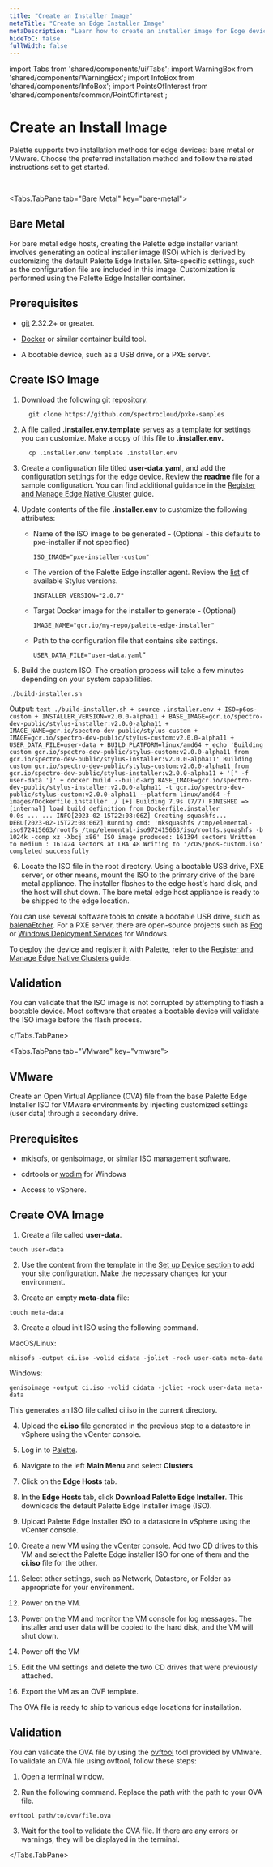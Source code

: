 ```yaml
---
title: "Create an Installer Image"
metaTitle: "Create an Edge Installer Image"
metaDescription: "Learn how to create an installer image for Edge devices."
hideToC: false
fullWidth: false
---
```


import Tabs from 'shared/components/ui/Tabs';
import WarningBox from 'shared/components/WarningBox';
import InfoBox from 'shared/components/InfoBox';
import PointsOfInterest from 'shared/components/common/PointOfInterest';


# Create an Install Image

Palette supports two installation methods for edge devices: bare metal or VMware. Choose the preferred installation method and follow the related instructions set to get started. 

<br />

<Tabs identifier="environment">

<Tabs.TabPane tab="Bare Metal" key="bare-metal">

## Bare Metal

For bare metal edge hosts, creating the Palette edge installer variant involves generating an optical installer image (ISO) which is derived by customizing the default Palette Edge Installer. Site-specific settings, such as the configuration file are included in this image. Customization is performed using the Palette Edge Installer container.


## Prerequisites

* [git](https://git-scm.com/downloads) 2.32.2+ or greater.


* [Docker](https://www.docker.com/products/docker-desktop/) or similar container build tool.


* A bootable device, such as a USB drive, or a PXE server.


## Create ISO Image


1. Download the following git [repository](https://github.com/spectrocloud/pxke-samples).

   ```
     git clone https://github.com/spectrocloud/pxke-samples
   ```

2. A file called **.installer.env.template** serves as a template for settings you can customize. Make a copy of this file to **.installer.env.**

   ```
     cp .installer.env.template .installer.env
   ```

3. Create a configuration file titled **user-data.yaml**, and add the configuration settings for the edge device. Review the **readme** file for a sample configuration.
You can find additional guidance in the [Register and Manage Edge Native Cluster](clusters/edge/native#setupdevice) guide.


4. Update contents of the file **.installer.env** to customize the following attributes:

    -  Name of the ISO image to be generated - (Optional - this defaults to pxe-installer if not specified)

        ```shell
        ISO_IMAGE="pxe-installer-custom"
        ```

    -  The version of the Palette Edge installer agent. Review the [list](/component#stylusedgeinstallerimageversion) of available Stylus versions.

        ```shell
        INSTALLER_VERSION="2.0.7"
        ```

    - Target Docker image for the installer to generate - (Optional)

        ```shell
        IMAGE_NAME="gcr.io/my-repo/palette-edge-installer"
        ```

    - Path to the configuration file that contains site settings.

        ```shell
        USER_DATA_FILE="user-data.yaml”
        ```


5. Build the custom ISO. The creation process will take a few minutes depending on your system capabilities.

  ```shell
  ./build-installer.sh
  ```

  Output: 
    ```text
    ./build-installer.sh
    + source .installer.env
    + ISO=p6os-custom
    + INSTALLER_VERSION=v2.0.0-alpha11
    + BASE_IMAGE=gcr.io/spectro-dev-public/stylus-installer:v2.0.0-alpha11
    + IMAGE_NAME=gcr.io/spectro-dev-public/stylus-custom
    + IMAGE=gcr.io/spectro-dev-public/stylus-custom:v2.0.0-alpha11
    + USER_DATA_FILE=user-data
    + BUILD_PLATFORM=linux/amd64
    + echo 'Building custom gcr.io/spectro-dev-public/stylus-custom:v2.0.0-alpha11 from gcr.io/spectro-dev-public/stylus-installer:v2.0.0-alpha11'
    Building custom gcr.io/spectro-dev-public/stylus-custom:v2.0.0-alpha11 from gcr.io/spectro-dev-public/stylus-installer:v2.0.0-alpha11
    + '[' -f user-data ']'
    + docker build --build-arg BASE_IMAGE=gcr.io/spectro-dev-public/stylus-installer:v2.0.0-alpha11 -t gcr.io/spectro-dev-public/stylus-custom:v2.0.0-alpha11 --platform linux/amd64 -f images/Dockerfile.installer ./
    [+] Building 7.9s (7/7) FINISHED
    => [internal] load build definition from Dockerfile.installer                                                                                                     0.0s
    ...
    ...
    INFO[2023-02-15T22:08:06Z] Creating squashfs...
    DEBU[2023-02-15T22:08:06Z] Running cmd: 'mksquashfs /tmp/elemental-iso972415663/rootfs /tmp/elemental-iso972415663/iso/rootfs.squashfs -b 1024k -comp xz -Xbcj x86'
    ISO image produced: 161394 sectors
    Written to medium : 161424 sectors at LBA 48
    Writing to '/cOS/p6os-custom.iso' completed successfully
    ```


6. Locate the ISO file in the root directory. Using a bootable USB drive, PXE server, or other means, mount the ISO to the primary drive of the bare metal appliance. The installer flashes to the edge host's hard disk, and the host will shut down. The bare metal edge host appliance is ready to be shipped to the edge location.


<InfoBox>

You can use several software tools to create a bootable USB drive, such as [balenaEtcher](https://www.balena.io/etcher). For a PXE server, there are open-source projects such as [Fog](https://fogproject.org/download) or [Windows Deployment Services](https://learn.microsoft.com/en-us/windows/deployment/wds-boot-support) for Windows.

</InfoBox>


To deploy the device and register it with Palette, refer to the [Register and Manage Edge Native Clusters](/clusters/edge/native) guide.


## Validation

You can validate that the ISO image is not corrupted by attempting to flash a bootable device. Most software that creates a bootable device will validate the ISO image before the flash process. 

</Tabs.TabPane>

<Tabs.TabPane tab="VMware" key="vmware">

## VMware

Create an Open Virtual Appliance (OVA) file from the base Palette Edge Installer ISO for VMware environments by injecting customized settings (user data) through a secondary drive. 

## Prerequisites

* mkisofs, or genisoimage, or similar ISO management software.


* cdrtools or [wodim](https://cygwin.com/packages/summary/wodim.html) for Windows


* Access to vSphere.

## Create OVA Image


1. Create a file called **user-data**. 

  ```shell
  touch user-data
  ```

2. Use the content from the template in the [Set up Device section](/clusters/edge/native#setupdevice) to add your site configuration. Make the necessary changes for your environment.


2. Create an empty **meta-data** file:

  ```
  touch meta-data
  ```

3. Create a cloud init ISO using the following command.

  MacOS/Linux:
  ```
  mkisofs -output ci.iso -volid cidata -joliet -rock user-data meta-data
  ```

  Windows:
  ```
  genisoimage -output ci.iso -volid cidata -joliet -rock user-data meta-data
  ```
This generates an ISO file called ci.iso in the current directory.


4. Upload the **ci.iso** file generated in the previous step to a datastore in vSphere using the vCenter console.


5. Log in to [Palette](https://console.spectrocloud.com).


6. Navigate to the left **Main Menu** and select **Clusters**. 


7. Click on the **Edge Hosts** tab. 


8. In the **Edge Hosts** tab, click **Download Palette Edge Installer**. This downloads the default Palette Edge Installer image (ISO).


9. Upload Palette Edge Installer ISO to a datastore in vSphere using the vCenter console.


10. Create a new VM using the vCenter console. Add two CD drives to this VM and select the Palette Edge installer ISO for one of them and the **ci.iso** file for the other.


11. Select other settings, such as Network, Datastore, or Folder as appropriate for your environment.


12. Power on the VM.


13. Power on the VM and monitor the VM console for log messages. The installer and user data will be copied to the hard disk, and the VM will shut down.


14. Power off the VM


15. Edit the VM settings and delete the two CD drives that were previously attached.


16. Export the VM as an OVF template.


The OVA file is ready to ship to various edge locations for installation.


## Validation

You can validate the OVA file by using the [ovftool](https://developer.vmware.com/web/tool/4.4.0/ovf) tool provided by VMware. To validate an OVA file using ovftool, follow these steps:

1. Open a terminal window.


2. Run the following command. Replace the path with the path to your OVA file.

  ```
  ovftool path/to/ova/file.ova
  ```


3. Wait for the tool to validate the OVA file. If there are any errors or warnings, they will be displayed in the terminal.


</Tabs.TabPane>

</Tabs>